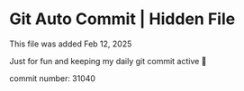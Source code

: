 # Git Auto Commit | Hidden File

This file was added Feb 12, 2025

Just for fun and keeping my daily git commit active 🤪

commit number: 31040
